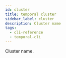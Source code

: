 ```yaml
---
id: cluster
title: temporal cluster
sidebar_label: cluster
description: Cluster name
tags:
  - cli-reference
  - temporal-cli
---
```


Cluster name.
